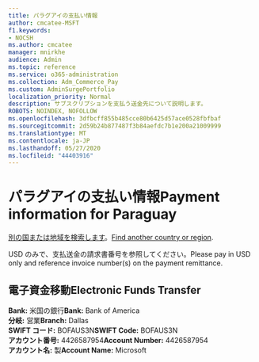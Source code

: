 ```yaml
---
title: パラグアイの支払い情報
author: cmcatee-MSFT
f1.keywords:
- NOCSH
ms.author: cmcatee
manager: mnirkhe
audience: Admin
ms.topic: reference
ms.service: o365-administration
ms.collection: Adm_Commerce_Pay
ms.custom: AdminSurgePortfolio
localization_priority: Normal
description: サブスクリプションを支払う送金先について説明します。
ROBOTS: NOINDEX, NOFOLLOW
ms.openlocfilehash: 3dfbcff855b485cce80b6425d57ace0528fbfbaf
ms.sourcegitcommit: 2d59b24b877487f3b84aefdc7b1e200a21009999
ms.translationtype: MT
ms.contentlocale: ja-JP
ms.lasthandoff: 05/27/2020
ms.locfileid: "44403916"
---
```

# <a name="payment-information-for-paraguay"></a><span data-ttu-id="27c54-103">パラグアイの支払い情報</span><span class="sxs-lookup"><span data-stu-id="27c54-103">Payment information for Paraguay</span></span>

<span data-ttu-id="27c54-104">[別の国または地域を検索します](../billing-and-payments/pay-for-your-subscription.md)。</span><span class="sxs-lookup"><span data-stu-id="27c54-104">[Find another country or region](../billing-and-payments/pay-for-your-subscription.md).</span></span>

<span data-ttu-id="27c54-105">USD のみで、支払送金の請求書番号を参照してください。</span><span class="sxs-lookup"><span data-stu-id="27c54-105">Please pay in USD only and reference invoice number(s) on the payment remittance.</span></span>

## <a name="electronic-funds-transfer"></a><span data-ttu-id="27c54-106">電子資金移動</span><span class="sxs-lookup"><span data-stu-id="27c54-106">Electronic Funds Transfer</span></span>

<span data-ttu-id="27c54-107">**Bank:** 米国の銀行</span><span class="sxs-lookup"><span data-stu-id="27c54-107">**Bank:** Bank of America</span></span>  
<span data-ttu-id="27c54-108">**分岐:** 営業</span><span class="sxs-lookup"><span data-stu-id="27c54-108">**Branch:** Dallas</span></span>  
<span data-ttu-id="27c54-109">**SWIFT コード:** BOFAUS3N</span><span class="sxs-lookup"><span data-stu-id="27c54-109">**SWIFT Code:** BOFAUS3N</span></span>  
<span data-ttu-id="27c54-110">**アカウント番号:** 4426587954</span><span class="sxs-lookup"><span data-stu-id="27c54-110">**Account Number:** 4426587954</span></span>  
<span data-ttu-id="27c54-111">**アカウント名:** 製</span><span class="sxs-lookup"><span data-stu-id="27c54-111">**Account Name:** Microsoft</span></span>  